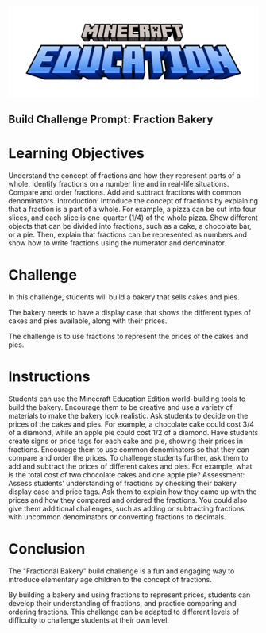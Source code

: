![alt text](https://github.com/juedwards/MinecraftEducationPythonExamples/blob/main/education-minecraft-logo.png)

## Build Challenge Prompt: Fraction Bakery

# Learning Objectives

Understand the concept of fractions and how they represent parts of a whole.
Identify fractions on a number line and in real-life situations.
Compare and order fractions.
Add and subtract fractions with common denominators.
Introduction:
Introduce the concept of fractions by explaining that a fraction is a part of a whole. For example, a pizza can be cut into four slices, and each slice is one-quarter (1/4) of the whole pizza. Show different objects that can be divided into fractions, such as a cake, a chocolate bar, or a pie. Then, explain that fractions can be represented as numbers and show how to write fractions using the numerator and denominator.

# Challenge

In this challenge, students will build a bakery that sells cakes and pies. 

The bakery needs to have a display case that shows the different types of cakes and pies available, along with their prices. 

The challenge is to use fractions to represent the prices of the cakes and pies.

# Instructions

Students can use the Minecraft Education Edition world-building tools to build the bakery. Encourage them to be creative and use a variety of materials to make the bakery look realistic.
Ask students to decide on the prices of the cakes and pies. For example, a chocolate cake could cost 3/4 of a diamond, while an apple pie could cost 1/2 of a diamond.
Have students create signs or price tags for each cake and pie, showing their prices in fractions. Encourage them to use common denominators so that they can compare and order the prices.
To challenge students further, ask them to add and subtract the prices of different cakes and pies. For example, what is the total cost of two chocolate cakes and one apple pie?
Assessment:
Assess students' understanding of fractions by checking their bakery display case and price tags. Ask them to explain how they came up with the prices and how they compared and ordered the fractions. You could also give them additional challenges, such as adding or subtracting fractions with uncommon denominators or converting fractions to decimals.

# Conclusion

The "Fractional Bakery" build challenge is a fun and engaging way to introduce elementary age children to the concept of fractions. 

By building a bakery and using fractions to represent prices, students can develop their understanding of fractions, and practice comparing and ordering fractions. This challenge can be adapted to different levels of difficulty to challenge students at their own level.
